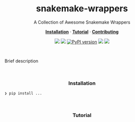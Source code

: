 <h1 align="center">snakemake-wrappers</h2>

<p align="center">A Collection of Awesome Snakemake Wrappers</p>

<p align="center">
  <a href="#installation"><strong>Installation</strong></a>
  ·
  <a href="#tutorial"><strong>Tutorial</strong></a>
  ·
  <a href="#contributing"><strong>Contributing</strong></a>
</p>

<p align="center">
  <a href="https://travis-ci.org/clintval/snakemake-wrappers"><img src="https://travis-ci.org/clintval/snakemake-wrappers.svg?branch=master"></img></a>
  <a href="https://codecov.io/gh/clintval/snakemake-wrappers"><img src="https://codecov.io/gh/clintval/snakemake-wrappers/branch/master/graph/badge.svg"></img></a>
  <a href="https://badge.fury.io/py/snakemake-wrappers"><img src="https://badge.fury.io/py/snakemake-wrappers.svg" alt="PyPI version"></img></a>
  <a href="https://codeclimate.com/github/clintval/snakemake-wrappers/maintainability"><img src="https://api.codeclimate.com/v1/badges/7f6ce7780716a92c40b8/maintainability"></img></a>
  <a href="https://github.com/clintval/snakemake-wrappers/blob/master/LICENSE"><img src="https://img.shields.io/pypi/l/snakemake-wrappers.svg"></img></a>
</p>

<br>

Brief description

<br>

<h3 align="center">Installation</h3>

```
❯ pip install ...
```

<br>

<h3 align="center">Tutorial</h3>
